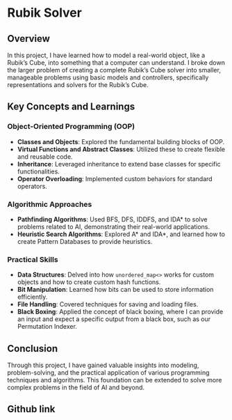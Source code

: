 # Rubik Solver

## Overview
In this project, I have learned how to model a real-world object, like a Rubik’s Cube, into something that a computer can understand. I broke down the larger problem of creating a complete Rubik’s Cube solver into smaller, manageable problems using basic models and controllers, specifically representations and solvers for the Rubik’s Cube.

## Key Concepts and Learnings

### Object-Oriented Programming (OOP)
- **Classes and Objects**: Explored the fundamental building blocks of OOP.
- **Virtual Functions and Abstract Classes**: Utilized these to create flexible and reusable code.
- **Inheritance**: Leveraged inheritance to extend base classes for specific functionalities.
- **Operator Overloading**: Implemented custom behaviors for standard operators.

### Algorithmic Approaches
- **Pathfinding Algorithms**: Used BFS, DFS, IDDFS, and IDA* to solve problems related to AI, demonstrating their real-world applications.
- **Heuristic Search Algorithms**:  Explored A* and IDA*, and learned how to create Pattern Databases to provide heuristics.

### Practical Skills
- **Data Structures**: Delved into how `unordered_map<>` works for custom objects and how to create custom hash functions.
- **Bit Manipulation**: Learned how bits can be used to store information efficiently.
- **File Handling**: Covered techniques for saving and loading files.
- **Black Boxing**: Applied the concept of black boxing, where I can provide an input and expect a specific output from a black box, such as our Permutation Indexer.

## Conclusion
Through this project, I have gained valuable insights into modeling, problem-solving, and the practical application of various programming techniques and algorithms. This foundation can be extended to solve more complex problems in the field of AI and beyond.

## Github link
